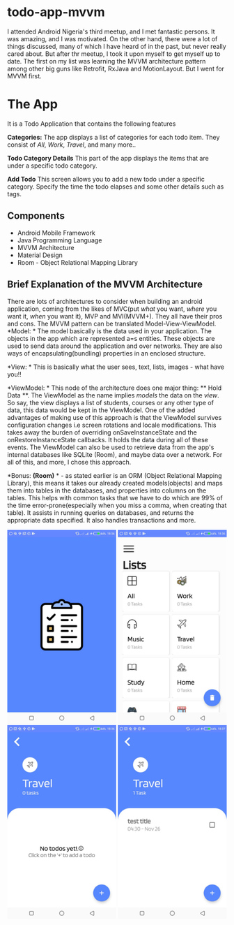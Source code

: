 # todo-app-mvvm
I attended Android Nigeria's third meetup, and I met fantastic persons. It was amazing, and I was motivated. On the other hand, there were a lot of things discussed, many of which I have heard of in the past, but never really cared about. But after thr meetup, I took it upon myself to get myself up to date. The first on my list was learning the MVVM architecture pattern among other big guns like Retrofit, RxJava and MotionLayout. But I went for MVVM first.

# The App #
It is a Todo Application that contains the following features

**Categories:**
The app displays a list of categories for each todo item. They consist of *All*, *Work*, *Travel*, and many more..

**Todo Category Details**
This part of the app displays the items that are under a specific todo category.

**Add Todo**
This screen allows you to add a new todo under a specific category. Specify the time the todo elapses and some other details such as tags.

## Components ##
* Android Mobile Framework
* Java Programming Language
* MVVM Architecture
* Material Design
* Room - Object Relational Mapping Library

## Brief Explanation of the MVVM Architecture ##
There are lots of architectures to consider when building an android application, coming from the likes of MVC(put *what* you want, *where* you want it, *when* you want it), MVP and MVI(MVVM+). They all have their pros and cons. The MVVM pattern can be translated Model-View-ViewModel.
 *Model: * The model basically is the data used in your application. The objects in the app which are represented a=s entities. These objects are used to send data around the application and over networks. They are also ways of encapsulating(bundling) properties in an enclosed structure.
 
 *View: * This is basically what the user sees, text, lists, images - what have you!!
 
 *ViewModel: * This node of the architecture does one major thing: ** Hold Data **. The ViewModel as the name implies *models* the data on the *view*. So say, the view displays a list of students, courses or any other type of data, this data would be kept in the ViewModel. One of the added advantages of making use of this approach is that the ViewModel survives configuration changes i.e screen rotations and locale modifications. This takes away the burden of overriding onSaveInstanceState and the onRestoreInstanceState callbacks. It holds the data during all of these events. The ViewModel can also be used to retrieve data from the app's internal databases like SQLite (Room), and maybe data over a network. For all of this, and more, I chose this approach.
 
 *Bonus: **(Room)** * - as stated earlier is an ORM (Object Relational Mapping Library), this means it takes our already created models(objects) and maps them into tables in the databases, and properties into columns on the tables. This helps with common tasks that we have to do which are 99% of the time error-prone(especially when you miss a comma, when creating that table). It assists in running queries on databases, and returns the appropriate data specified. It also handles transactions and more.
 
 <img src="screenshots/todo-splash.jpg" width="250"> <img src="screenshots/todo-list-home.jpg" width="250"> <img src="screenshots/todo-cat-disp.jpg" width="250"> <img src="screenshots/todo-cat-disp-one.jpg" width="250">
